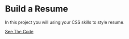 # Build a Resume

In this project you will using your CSS skills to style resume.


[See The Code](https://denishromenko.gitbooks.io/codeacademy_doc/content/css_element_positioning/project.html)